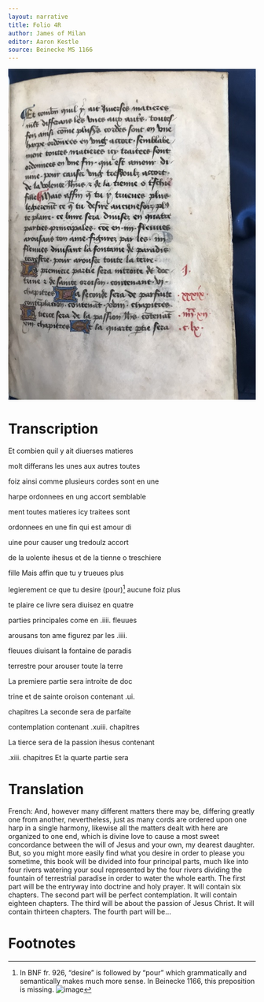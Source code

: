 ```yaml
---
layout: narrative
title: Folio 4R
author: James of Milan
editor: Aaron Kestle
source: Beinecke MS 1166
---
```


![Beinecke MS 1166 Folio 4R](https://raw.githubusercontent.com/oldfrenchtexts/L-aiguillon-d-amour-divine/master/assets/4R.jpg)

# Transcription

Et combien quil y ait diuerses matieres

molt differans les unes aux autres toutes

foiz ainsi comme plusieurs cordes sont en une

harpe ordonnees en ung accort semblable

ment toutes matieres icy traitees sont

ordonnees en une fin qui est amour di

uine pour causer ung tredoulz accort

de la uolente ihesus et de la tienne o treschiere

fille Mais affin que tu y trueues plus

legierement ce que tu desire (pour)[^1] aucune foiz plus

te plaire ce livre sera diuisez en quatre

parties principales come en .iiii. fleuues

arousans ton ame figurez par les .iiii.

fleuues diuisant la fontaine de paradis

terrestre pour arouser toute la terre

La premiere partie sera introite de doc

trine et de sainte oroison contenant .ui.

chapitres La seconde sera de parfaite

contemplation contenant .xuiii. chapitres

La tierce sera de la passion ihesus contenant

.xiii. chapitres Et la quarte partie sera 

# Translation

French: And, however many different matters there may be, differing greatly one from another, nevertheless, just as many cords are ordered upon one harp in a single harmony, likewise all the matters dealt with here are organized to one end, which is divine love to cause a most sweet concordance between the will of Jesus and your own, my dearest daughter. But, so you might more easily find what you desire in order to please you sometime, this book will be divided into four principal parts, much like into four rivers watering your soul represented by the four rivers dividing the fountain of terrestrial paradise in order to water the whole earth. The first part will be the entryway into doctrine and holy prayer. It will contain six chapters. The second part will be perfect contemplation. It will contain eighteen chapters. The third will be about the passion of Jesus Christ. It will contain thirteen chapters. The fourth part will be…

# Footnotes

[^1]: In BNF fr. 926, “desire” is followed by “pour” which grammatically and semantically makes much more sense. In Beinecke 1166, this preposition is missing. ![image](https://user-images.githubusercontent.com/93285913/179365650-a1e2e970-c2f9-4002-80d9-9edc84fac5b9.png)


